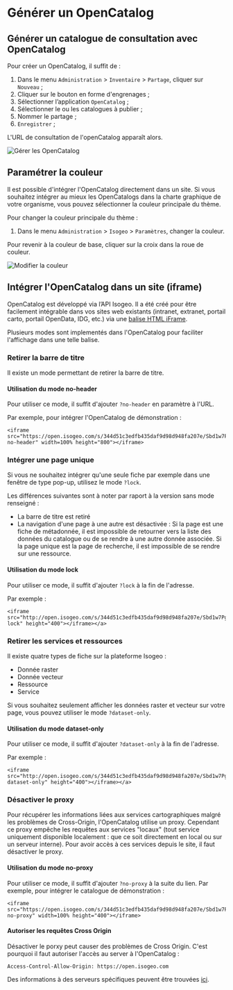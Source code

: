 # Générer un OpenCatalog
## Générer un catalogue de consultation avec OpenCatalog
Pour créer un OpenCatalog, il suffit de :

1. Dans le menu `Administration`  > `Inventaire` > `Partage`, cliquer sur `Nouveau` ;
2. Cliquer sur le bouton en forme d&apos;engrenages ;
3. Sélectionner l’application `OpenCatalog` ;
4. Sélectionner le ou les catalogues à publier ;
5. Nommer le partage ;
6. `Enregistrer` ;

L&apos;URL de consultation de l&apos;openCatalog apparaît alors.

![Gérer les OpenCatalog](/assets/usage/generateOC.PNG)

## Paramétrer la couleur
Il est possible d'intégrer l'OpenCatalog directement dans un site. Si vous souhaitez intégrer au mieux les OpenCatalogs dans la charte graphique de votre organisme, vous pouvez sélectionner la couleur principale du thème.

Pour changer la couleur principale du thème :
1. Dans le menu `Administration` > `Isogeo` > `Paramètres`, changer la couleur.

Pour revenir à la couleur de base, cliquer sur la croix dans la roue de couleur.

![Modifier la couleur](/assets/usage/colorPicker.PNG)

## Intégrer l'OpenCatalog dans un site (iframe)
OpenCatalog est développé via l’API Isogeo. Il a été créé pour être facilement intégrable dans vos sites web existants (intranet, extranet, portail carto, portail OpenData, IDG, etc.) via une [balise HTML iFrame](https://www.w3schools.com/tags/tag_iframe.asp).

Plusieurs modes sont implementés dans l'OpenCatalog pour faciliter l'affichage dans une telle balise.

### Retirer la barre de titre
Il existe un mode permettant de retirer la barre de titre.

#### Utilisation du mode no-header
Pour utiliser ce mode, il suffit d'ajouter ``?no-header`` en paramètre à l'URL.

Par exemple, pour intégrer l'OpenCatalog de démonstration :
```
<iframe src="https://open.isogeo.com/s/344d51c3edfb435daf9d98d948fa207e/Sbd1w7PgqE8n7LDq3azRqNhiMHZf0?no-header" width=100% height="800"></iframe>
```

### Intégrer une page unique
Si vous ne souhaitez intégrer qu'une seule fiche par exemple dans une fenêtre de type pop-up, utilisez le mode ``?lock``.

Les différences suivantes sont à noter par raport à la version sans mode renseigné :
* La barre de titre est retiré
* La navigation d'une page à une autre est désactivée : Si la page est une fiche de métadonnée, il est impossible de retourner vers la liste des données du catalogue ou de se rendre à une autre donnée associée. Si la page unique est la page de recherche, il est impossible de se rendre sur une ressource.

#### Utilisation du mode lock
Pour utiliser ce mode, il suffit d'ajouter ``?lock`` à la fin de l'adresse.

Par exemple :
```
<iframe src="http://open.isogeo.com/s/344d51c3edfb435daf9d98d948fa207e/Sbd1w7PgqE8n7LDq3azRqNhiMHZf0/m/754209f115c040a48d43ffc262b16500?lock" height="400"></iframe></a>
```

### Retirer les services et ressources
Il existe quatre types de fiche sur la plateforme Isogeo :
* Donnée raster
* Donnée vecteur
* Ressource
* Service

Si vous souhaitez seulement afficher les données raster et vecteur sur votre page, vous pouvez utiliser le mode ``?dataset-only``.

#### Utilisation du mode dataset-only
Pour utiliser ce mode, il suffit d'ajouter ``?dataset-only`` à la fin de l'adresse.

Par exemple :
```
<iframe src="http://open.isogeo.com/s/344d51c3edfb435daf9d98d948fa207e/Sbd1w7PgqE8n7LDq3azRqNhiMHZf0/m/754209f115c040a48d43ffc262b16500?dataset-only" height="400"></iframe></a>
```

### Désactiver le proxy
Pour récupérer les informations liées aux services cartographiques malgré les problèmes de Cross-Origin, l'OpenCatalog utilise un proxy. Cependant ce proxy empêche les requêtes aux services "locaux" (tout service uniquement disponible localement : que ce soit directement en local ou sur un serveur interne).  Pour avoir accès à ces services depuis le site, il faut désactiver le proxy.

#### Utilisation du mode no-proxy
Pour utiliser ce mode, il suffit d'ajouter ```?no-proxy``` à la suite du lien. Par exemple, pour intégrer le catalogue de démonstration :
```
<iframe src="https://open.isogeo.com/s/344d51c3edfb435daf9d98d948fa207e/Sbd1w7PgqE8n7LDq3azRqNhiMHZf0?no-proxy" width=100% height="400"></iframe>
```
#### Autoriser les requêtes Cross Origin
Désactiver le porxy peut causer des problèmes de Cross Origin. C'est pourquoi  il faut autoriser l'accès au server à l'OpenCatalog :
```
Access-Control-Allow-Origin: https://open.isogeo.com
```
Des informations à des serveurs spécifiques peuvent être trouvées [ici](https://fr.wikipedia.org/wiki/Cross-origin_resource_sharing).
